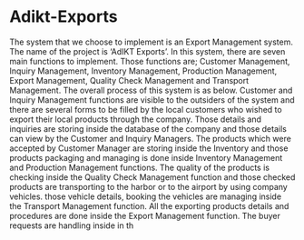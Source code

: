 # Adikt-Exports
The system that we choose to implement is an Export Management system. The name of the project is 
‘AdIKT Exports’. In this system, there are seven main functions to implement. Those functions are; 
Customer Management, Inquiry Management, Inventory Management, Production Management, Export 
Management, Quality Check Management and Transport Management. The overall process of this system 
is as below. Customer and Inquiry Management functions are visible to the outsiders of the system and there 
are several forms to be filled by the local customers who wished to export their local products through the 
company. Those details and inquiries are storing inside the database of the company and those details can 
view by the Customer and Inquiry Managers. The products which were accepted by Customer Manager are 
storing inside the Inventory and those products packaging and managing is done inside Inventory 
Management and Production Management functions. The quality of the products is checking inside the 
Quality Check Management function and those checked products are transporting to the harbor or to the 
airport by using company vehicles. those vehicle details, booking the vehicles are managing inside the 
Transport Management function. All the exporting products details and procedures are done inside the 
Export Management function. The buyer requests are handling inside in th

